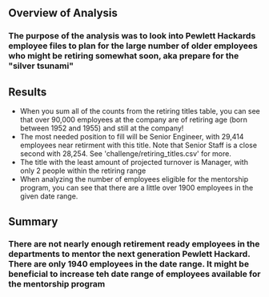 ## Overview of Analysis
### The purpose of the analysis was to look into Pewlett Hackards employee files to plan for the large number of older employees who might be retiring somewhat soon, aka prepare for the "silver tsunami"

## Results
* When you sum all of the counts from the retiring titles table, you can see that over 90,000 employees at the company are of retiring age (born between 1952 and 1955) and still at the company!
* The most needed position to fill will be Senior Engineer, with 29,414 employees near retirment with this title. Note that Senior Staff is a close second with 28,254. See 'challenge/retiring_titles.csv' for more.
* The title with the least amount of projected turnover is Manager, with only 2 people within the retiring range
* When analyzing the number of employees eligible for the mentorship program, you can see that there are a little over 1900 employees in the given date range.

## Summary
### There are not nearly enough retirement ready employees in the departments to mentor the next generation Pewlett Hackard. There are only 1940 employees in the date range. It might be beneficial to increase teh date range of employees available for the mentorship program

